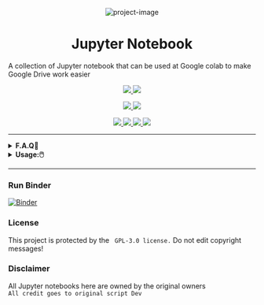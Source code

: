<p align="center"><img src="https://i.ibb.co/pKPRZnh/68747470733a2f2f69302e77702e636f6d2f626c6f672e3333306f686d732e636f6d2f77702d636f6e74656e742f75706c6f.jpg?resize=1024%2C555&amp;ssl=1" alt="project-image"></p>
<h1 align="center" id="title">Jupyter Notebook</h1>
<p id="description">A collection of Jupyter notebook that can be used at Google colab to make Google Drive work easier</p>
<p align="center">
  <a href=https://github.com/Kavindu-Dilhara/Jupyter-notebook ">
    <img src="https://img.shields.io/badge/Jupyter%20Notebook-10-brightgreen">
  </a>
  <a href="https://github.com/Kavindu-Dilhara/Jupyter-notebook">
    <img src="https://img.shields.io/github/languages/code-size/kavidu-dilhara/Jupyter-Notebook">
 <p align="center">   
  </a>
  </a>
  <a href="https://github.com/Kavindu-Dilhara/Jupyter-notebook/fork">
    <img src="https://img.shields.io/github/forks/kavidu-dilhara/Jupyter-Notebook?style=social">
   
  </a>
  <a href="https://github.com/Kavindu-Dilhara/Jupyter-notebook/stargazers">
    <img src="https://img.shields.io/github/stars/kavidu-dilhara/Jupyter-Notebook?style=social">
  </a>
</p>

<p align="center">
  <a href="https://github.com/Kavindu-Dilhara/Jupyter-notebook ">
    <img src="https://img.shields.io/github/repo-size/kavidu-dilhara/Jupyter-Notebook">

  </a>
  <a href="httsp://github.com/Kavindu-Dilhara/Jupyter-notebook ">
    <img src="https://img.shields.io/github/last-commit/kavidu-dilhara/Jupyter-Notebook/main">

  </a>
  <a href="httsp://github.com/Kavindu-Dilhara/Jupyter-notebook ">
    <img src="https://img.shields.io/github/languages/top/kavidu-dilhara/Jupyter-Notebook?color=purple&label=Jupyter notebook&style=plastic">

  </a>
  <a href="https://kavidudilhara.ml/ ">
    <img src="https://img.shields.io/static/v1?label=Author&message=kavidu%20Dilhara&color=purple&style=plastic">

  </a>
  </p>
<hr>
<details>
 <summary><b>F.A.Q🤔</b></summary><br/>

### What is the Google Colab?
**Colaboratory, or “Colab” for short, is a product from Google Research. Colab allows anybody to write and execute arbitrary python code through the browser, and is especially well suited to machine learning, data analysis and education..**
### What is a Jupyter Notebook?
**A Jupyter Notebook is an open source web application that allows data scientists to create and share documents that include live code, equations, and other multimedia resources.**
### How do Jupyter Notebooks work?
**A Jupyter notebook has two components: a front-end web page and a back-end kernel. The front-end web page allows data scientists to enter programming code or text in rectangular "cells." The browser then passes the code to the back-end kernel which runs the code and returns the results.**
### How long can Google colab run?
**In the free version, runtimes are limited to 12 hours and RAM is also limited to 16 GB. In the pro variant, it is possible to select a high-memory option and thus use 32 GB of RAM. The Google Pro+ variant now offers even more options to run Deep Learning relatively inexpensively without a cloud server or local machine**
### Who can use Colab?
**Colab allows anybody to write and execute arbitrary python code through the browser, and is especially well suited to machine learning, data analysis and education.**

</details>
<details>
 <summary><b>Usage:🖱️</b></summary><br/>


</details>

---------------
### Run Binder
[![Binder](https://mybinder.org/badge_logo.svg)](https://mybinder.org/v2/gh/kavidu-dilhara/Jupyter-Notebook/main)
### License
This project is protected by the ` GPL-3.0 license.`
Do not edit copyright messages!

### Disclaimer
All Jupyter notebooks here are owned by the original owners
<br>`All credit goes to original script Dev`
